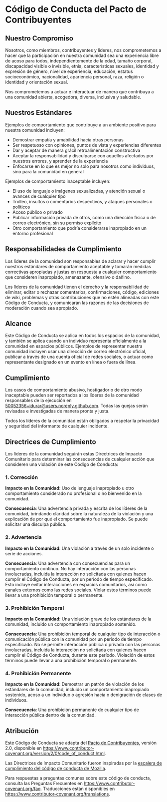 # Código de Conducta del Pacto de Contribuyentes

## Nuestro Compromiso

Nosotros, como miembros, contribuyentes y líderes, nos comprometemos a hacer que la participación en nuestra
comunidad sea una experiencia libre de acoso para todos, independientemente de la edad, tamaño corporal,
discapacidad visible o invisible, etnia, características sexuales, identidad y expresión de género, nivel de
experiencia, educación, estatus socioeconómico, nacionalidad, apariencia personal, raza, religión o identidad y
orientación sexual.

Nos comprometemos a actuar e interactuar de manera que contribuya a una comunidad abierta, acogedora, diversa,
inclusiva y saludable.

## Nuestros Estándares

Ejemplos de comportamiento que contribuye a un ambiente positivo para nuestra comunidad incluyen:

* Demostrar empatía y amabilidad hacia otras personas
* Ser respetuoso con opiniones, puntos de vista y experiencias diferentes
* Dar y aceptar de manera grácil retroalimentación constructiva
* Aceptar la responsabilidad y disculparse con aquellos afectados por nuestros errores, y aprender de la experiencia
* Enfocarse en lo que es mejor no solo para nosotros como individuos, sino para la comunidad en general

Ejemplos de comportamiento inaceptable incluyen:

* El uso de lenguaje o imágenes sexualizadas, y atención sexual o avances de cualquier tipo
* Trolleo, insultos o comentarios despectivos, y ataques personales o políticos
* Acoso público o privado
* Publicar información privada de otros, como una dirección física o de correo electrónico, sin su permiso explícito
* Otro comportamiento que podría considerarse inapropiado en un entorno profesional

## Responsabilidades de Cumplimiento

Los líderes de la comunidad son responsables de aclarar y hacer cumplir nuestros estándares de comportamiento
aceptable y tomarán medidas correctivas apropiadas y justas en respuesta a cualquier comportamiento que consideren
inapropiado, amenazante, ofensivo o dañino.

Los líderes de la comunidad tienen el derecho y la responsabilidad de eliminar, editar o rechazar comentarios,
confirmaciones, código, ediciones de wiki, problemas y otras contribuciones que no estén alineadas con este Código de
Conducta, y comunicarán las razones de las decisiones de moderación cuando sea apropiado.

## Alcance

Este Código de Conducta se aplica en todos los espacios de la comunidad, y también se aplica cuando un individuo
representa oficialmente a la comunidad en espacios públicos. Ejemplos de representar nuestra comunidad incluyen usar
una dirección de correo electrónico oficial, publicar a través de una cuenta oficial de redes sociales, o actuar como
representante designado en un evento en línea o fuera de línea.

## Cumplimiento

Los casos de comportamiento abusivo, hostigador o de otro modo inaceptable pueden ser reportados a los líderes de la
comunidad responsables de la ejecución en 50052356+idurar@users.noreply.github.com. Todas las quejas serán revisadas e
investigadas de manera pronta y justa.

Todos los líderes de la comunidad están obligados a respetar la privacidad y seguridad del informante de cualquier
incidente.

## Directrices de Cumplimiento

Los líderes de la comunidad seguirán estas Directrices de Impacto Comunitario para determinar las consecuencias de
cualquier acción que consideren una violación de este Código de Conducta:

### 1. Corrección

**Impacto en la Comunidad**: Uso de lenguaje inapropiado u otro comportamiento considerado no profesional o no
bienvenido en la comunidad.

**Consecuencia**: Una advertencia privada y escrita de los líderes de la comunidad, brindando claridad sobre la
naturaleza de la violación y una explicación de por qué el comportamiento fue inapropiado. Se puede solicitar una
disculpa pública.

### 2. Advertencia

**Impacto en la Comunidad**: Una violación a través de un solo incidente o serie de acciones.

**Consecuencia**: Una advertencia con consecuencias para un comportamiento continuo. No hay interacción con las
personas involucradas, incluida la interacción no solicitada con quienes hacen cumplir el Código de Conducta, por un
período de tiempo especificado. Esto incluye evitar interacciones en espacios comunitarios, así como canales externos
como las redes sociales. Violar estos términos puede llevar a una prohibición temporal o permanente.

### 3. Prohibición Temporal

**Impacto en la Comunidad**: Una violación grave de los estándares de la comunidad, incluido un comportamiento
inapropiado sostenido.

**Consecuencia**: Una prohibición temporal de cualquier tipo de interacción o comunicación pública con la comunidad
por un período de tiempo especificado. No se permite interacción pública o privada con las personas involucradas,
incluida la interacción no solicitada con quienes hacen cumplir el Código de Conducta, durante este período. Violación
de estos términos puede llevar a una prohibición temporal o permanente.

### 4. Prohibición Permanente

**Impacto en la Comunidad**: Demostrar un patrón de violación de los estándares de la comunidad, incluido un
comportamiento inapropiado sostenido, acoso a un individuo o agresión hacia o denigración de clases de individuos.

**Consecuencia**: Una prohibición permanente de cualquier tipo de interacción pública dentro de la comunidad.

## Atribución

Este Código de Conducta se adapta del [Pacto de Contribuyentes][homepage], versión 2.0, disponible en
https://www.contributor-covenant.org/version/2/0/code_of_conduct.html.

Las Directrices de Impacto Comunitario fueron inspiradas por la [escalera de cumplimiento del código de conducta de
Mozilla](https://github.com/mozilla/diversity).

[homepage]: https://www.contributor-covenant.org

Para respuestas a preguntas comunes sobre este código de conducta, consulta las Preguntas Frecuentes en
https://www.contributor-covenant.org/faq. Traducciones están disponibles en
https://www.contributor-covenant.org/translations.
